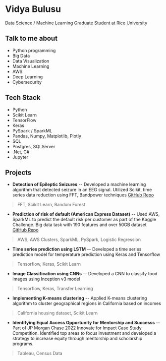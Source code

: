 

# Vidya Bulusu

 Data Science / Machine Learning Graduate Student at Rice University

## Talk to me about

 - Python programming 
 - Big Data 
 - Data Visualization 
 - Machine Learning 
 - AWS 
 - Deep Learning 
 - Cybersecurity 

## Tech Stack 

 - Python
 - Scikit Learn
 - TensorFlow
 - Keras 
 - PySpark / SparkML
 - Pandas, Numpy, Matplotlib, Plotly
 - SQL
 - Postgres, SQLServer
 - .Net, C#
 - Jupyter 

## Projects

 - **Detection of Epileptic Seizures** 
 -- Developed a machine learning algorithm that detected seizure in an EEG signal. Utilized Scikit, time series data reduction using FFT, Bandpower techniques 
 [GitHub Repo](https://github.com/vidyabulusu/SeizureDetection/)

> FFT, Scikit Learn, Random Forest

 - **Prediction of risk of default (American Express Dataset)**
 -- Used AWS, SparkML to predict the default risk per customer as part of the Kaggle Challenge. Big data task with 190 features and over 50GB dataset
[GitHub Repo](https://github.com/vidyabulusu/AmexDefaultPrediction)

> AWS, AWS Clusters, SparkML, PySpark, Logistic Regression

 - **Time series prediction using LSTM** 
 -- Developed a time series prediction model for temperature prediction using Keras and Tensorflow

> Tensorflow, Keras, Scikit Learn

- **Image Classification using CNNs**
-- Developed a CNN to classify food images using Inception v3 model

> Tensorflow, Keras, Transfer Learning

- **Implementing K-means clustering**
-- Applied K-means clustering algorithm to cluster geographical regions in California based on incomes
> California housing dataset, Scikit Learn

 - **Identifying Equal Access Opportunity for Mentorship and Successs** 
 -- Part of JP Morgan Chase 2022 Innovate for Impact Case Study Competition. Identified top areas to focus investment and developed a strategy to increase equity through mentorship and scholarship programs.

> Tableau, Census Data

